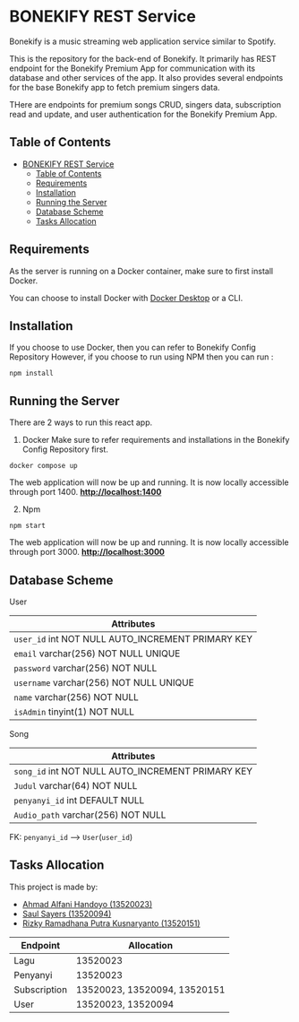 # BONEKIFY REST Service
Bonekify is a music streaming web application service similar to Spotify.

This is the repository for the back-end of Bonekify. It primarily has REST endpoint for the Bonekify Premium App for communication with its database and other services of the app. It also provides several endpoints for the base Bonekify app to fetch premium singers data. 

THere are endpoints for premium songs CRUD, singers data, subscription read and update, and user authentication for the Bonekify Premium App.
## Table of Contents
- [BONEKIFY REST Service](#bonekify-rest-service)
  - [Table of Contents](#table-of-contents)
  - [Requirements](#requirements)
  - [Installation](#installation)
  - [Running the Server](#running-the-server)
  - [Database Scheme](#database-scheme)
  - [Tasks Allocation](#tasks-allocation)

## Requirements
As the server is running on a Docker container, make sure to first install Docker.

You can choose to install Docker with <a href="https://www.docker.com/products/docker-desktop/">Docker Desktop</a> or a CLI.

## Installation
If you choose to use Docker, then you can refer to Bonekify Config Repository
However, if you choose to run using NPM then you can run :
```
npm install
```

## Running the Server
There are 2 ways to run this react app.

1. Docker
Make sure to refer requirements and installations in the Bonekify Config Repository first.

```
docker compose up
```
The web application will now be up and running. It is now locally accessible through port 1400.
<b><a href="http://localhost:1300/public">http://localhost:1400</a></b>

2. Npm
```
npm start
```
The web application will now be up and running. It is now locally accessible through port 3000.
<b><a href="http://localhost:3000/public">http://localhost:3000</a></b>

## Database Scheme
User

 Attributes |
----------- |
`user_id` int NOT NULL AUTO_INCREMENT PRIMARY KEY|
`email` varchar(256) NOT NULL UNIQUE |
`password` varchar(256) NOT NULL |
`username` varchar(256) NOT NULL UNIQUE |
`name` varchar(256) NOT NULL |
`isAdmin` tinyint(1) NOT NULL |

Song

 Attributes |
----------- |
`song_id` int NOT NULL AUTO_INCREMENT PRIMARY KEY |
`Judul` varchar(64) NOT NULL |
`penyanyi_id` int DEFAULT NULL |
`Audio_path` varchar(256) NOT NULL |

  FK: `penyanyi_id` --> `User`(`user_id`)

## Tasks Allocation
This project is made by:
- <a href="https://www.linkedin.com/in/ahmad-alfani-handoyo/"> Ahmad Alfani Handoyo (13520023)</a>
- <a href="https://www.linkedin.com/in/saulsayers/?originalSubdomain=id">Saul Sayers (13520094)</a>
- <a href="https://www.linkedin.com/in/rizky-ramadhana-putra-kusnaryanto-6037a51aa/">Rizky Ramadhana Putra Kusnaryanto (13520151)</a>

Endpoint | Allocation | 
--- | --- |
Lagu | 13520023
Penyanyi | 13520023
Subscription | 13520023, 13520094, 13520151
User | 13520023, 13520094
